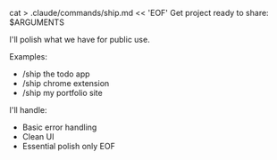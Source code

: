 cat > .claude/commands/ship.md << 'EOF'
Get project ready to share: $ARGUMENTS

I'll polish what we have for public use.

Examples:
- /ship the todo app
- /ship chrome extension
- /ship my portfolio site

I'll handle:
- Basic error handling
- Clean UI
- Essential polish only
EOF
